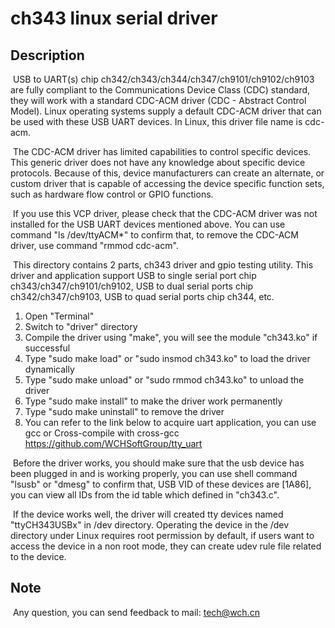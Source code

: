 # ch343 linux serial driver

## Description

​	USB to UART(s) chip ch342/ch343/ch344/ch347/ch9101/ch9102/ch9103 are fully compliant to the  Communications Device Class (CDC) standard, they will work with a standard CDC-ACM driver (CDC - Abstract Control Model). Linux operating systems supply a default CDC-ACM driver that can be used with these USB UART devices. In Linux, this driver file name is cdc-acm.

​	The CDC-ACM driver has limited capabilities to control specific devices. This generic driver does not have any knowledge about specific device protocols. Because of this, device manufacturers can create an alternate, or custom driver that is capable of accessing the device specific function sets, such as hardware flow control or GPIO functions.

​	If you use this VCP driver, please check that the CDC-ACM driver was not installed for the USB UART devices mentioned above. You can use command "ls /dev/ttyACM*" to confirm that, to remove the CDC-ACM driver, use command "rmmod cdc-acm".

​	This directory contains 2 parts, ch343 driver and gpio testing utility. This driver and application support USB to single serial port chip ch343/ch347/ch9101/ch9102, USB to dual serial ports chip ch342/ch347/ch9103, USB to quad serial ports chip ch344, etc.

1. Open "Terminal"
2. Switch to "driver" directory
3. Compile the driver using "make", you will see the module "ch343.ko" if successful
4. Type "sudo make load" or "sudo insmod ch343.ko" to load the driver dynamically
5. Type "sudo make unload" or "sudo rmmod ch343.ko" to unload the driver
6. Type "sudo make install" to make the driver work permanently
7. Type "sudo make uninstall" to remove the driver
8. You can refer to the link below to acquire uart application, you can use gcc or Cross-compile with cross-gcc
   https://github.com/WCHSoftGroup/tty_uart

​	Before the driver works, you should make sure that the usb device has been plugged in and is working properly, you can use shell command "lsusb" or "dmesg" to confirm that, USB VID of these devices are [1A86], you can view all IDs from the id table which defined in "ch343.c".

​	If the device works well, the driver will created tty devices named "ttyCH343USBx" in /dev directory. Operating the device in the /dev directory under Linux requires root permission by default, if users want to access the device in a non root mode, they can create udev rule file related to the device.

## Note

​	Any question, you can send feedback to mail: tech@wch.cn
